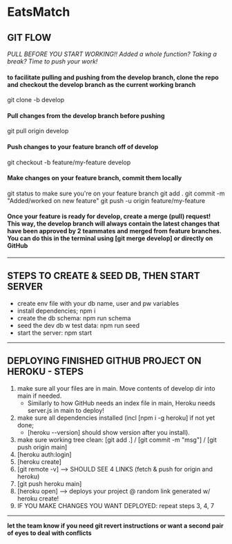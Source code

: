 # EatsMatch

## GIT FLOW

*PULL BEFORE YOU START WORKING!! Added a whole function? Taking a break? Time to push your work!*

#### to facilitate pulling and pushing from the develop branch, clone the repo and checkout the develop branch as the current working branch
git clone -b develop <repo-url>

#### Pull changes from the develop branch before pushing
git pull origin develop

#### Push changes to your feature branch off of develop
git checkout -b feature/my-feature develop

#### Make changes on your feature branch, commit them locally
git status to make sure you're on your feature branch
git add .
git commit -m "Added/worked on new feature"
git push -u origin feature/my-feature

#### Once your feature is ready for develop, create a merge (pull) request! This way, the develop branch will always contain the latest changes that have been approved by 2 teammates and merged from feature branches. You can do this in the terminal using [git merge develop] or directly on GitHub

**********

## STEPS TO CREATE & SEED DB, THEN START SERVER

- create env file with your db name, user and pw variables
- install dependencies; npm i
- create the db schema: npm run schema
- seed the dev db w test data: npm run seed
- start the server: npm start

**********

## DEPLOYING FINISHED GITHUB PROJECT ON HEROKU - STEPS

1. make sure all your files are in main. Move contents of develop dir into main if needed.
    - Similarly to how GitHub needs an index file in main, Heroku needs server.js in main to deploy!
2. make sure all dependencies installed (incl [npm i -g heroku] if not yet done;
    - [heroku --version] should show version after you install).
3. make sure working tree clean: [git add .] / [git commit -m "msg"] / [git push origin main]
4. [heroku auth:login]
5. [heroku create]
6. [git remote -v] --> SHOULD SEE 4 LINKS (fetch & push for origin and heroku)
7. [git push heroku main]
8. [heroku open] --> deploys your project @ random link generated w/ heroku create!
9. IF YOU MAKE CHANGES YOU WANT DEPLOYED: repeat steps 3, 4, 7

**********

**let the team know if you need git revert instructions or want a second pair of eyes to deal with conflicts**
